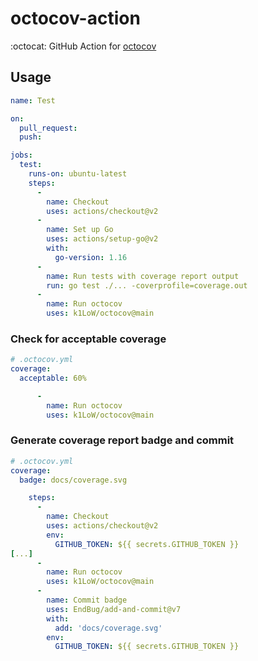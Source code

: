 # octocov-action

:octocat: GitHub Action for [octocov](https://github.com/k1LoW/octocov)

## Usage

``` yaml
name: Test

on:
  pull_request:
  push:

jobs:
  test:
    runs-on: ubuntu-latest
    steps:
      -
        name: Checkout
        uses: actions/checkout@v2
      -
        name: Set up Go
        uses: actions/setup-go@v2
        with:
          go-version: 1.16
      -
        name: Run tests with coverage report output
        run: go test ./... -coverprofile=coverage.out
      -
        name: Run octocov
        uses: k1LoW/octocov@main
```

### Check for acceptable coverage

``` yaml
# .octocov.yml
coverage:
  acceptable: 60%
```

``` yaml
      -
        name: Run octocov
        uses: k1LoW/octocov@main
```


### Generate coverage report badge and commit

``` yaml
# .octocov.yml
coverage:
  badge: docs/coverage.svg
```

``` yaml
    steps:
      -
        name: Checkout
        uses: actions/checkout@v2
        env:
          GITHUB_TOKEN: ${{ secrets.GITHUB_TOKEN }}
[...]
      -
        name: Run octocov
        uses: k1LoW/octocov@main
      -
        name: Commit badge
        uses: EndBug/add-and-commit@v7
        with:
          add: 'docs/coverage.svg'
        env:
          GITHUB_TOKEN: ${{ secrets.GITHUB_TOKEN }}
```
